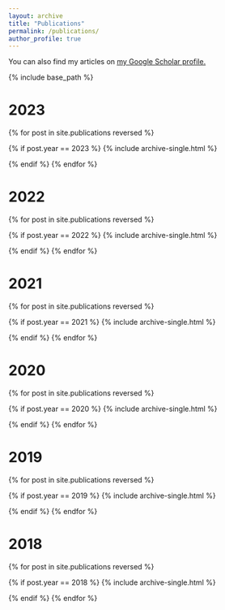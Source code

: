 ```yaml
---
layout: archive
title: "Publications"
permalink: /publications/
author_profile: true
---
```


  You can also find my articles on <u><a href="https://scholar.google.com/citations?hl=en&user=Z_l5f-4AAAAJ">my Google Scholar profile</a>.</u>

{% include base_path %}
<h1>2023</h1>



{% for post in site.publications reversed %}
  
  {% if post.year == 2023 %}
  {% include archive-single.html  %}
  
  {% endif %}
{% endfor %}

<h1>2022</h1>



{% for post in site.publications reversed %}
  
  {% if post.year == 2022 %}
  {% include archive-single.html  %}
  
  {% endif %}
{% endfor %}

<h1>2021</h1>



{% for post in site.publications reversed %}
  
  {% if post.year == 2021 %}
  {% include archive-single.html  %}
  
  {% endif %}
{% endfor %}

<h1>2020</h1>



{% for post in site.publications reversed %}
  
  {% if post.year == 2020 %}
  {% include archive-single.html  %}
  
  {% endif %}
{% endfor %}

<h1>2019</h1>



{% for post in site.publications reversed %}
  
  {% if post.year == 2019 %}
  {% include archive-single.html  %}
  
  {% endif %}
{% endfor %}

<h1>2018</h1>



{% for post in site.publications reversed %}
  
  {% if post.year == 2018 %}
  {% include archive-single.html  %}
  
  {% endif %}
{% endfor %}



